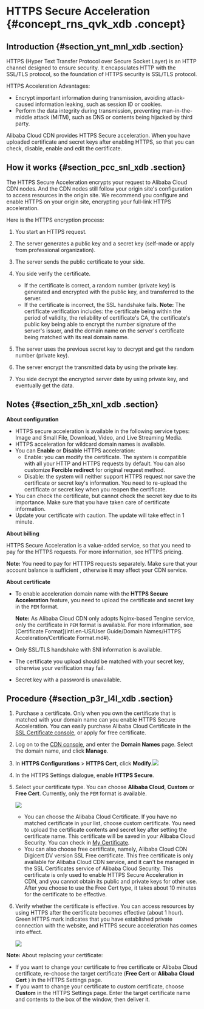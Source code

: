 # HTTPS Secure Acceleration {#concept_rns_qvk_xdb .concept}

## Introduction {#section_ynt_mnl_xdb .section}

HTTPS \(Hyper Text Transfer Protocol over Secure Socket Layer\) is an HTTP channel designed to ensure security. It encapsulates HTTP with the SSL/TLS protocol, so the foundation of HTTPS security is SSL/TLS protocol.

HTTPS Acceleration Advantages:

-   Encrypt important information during transmission, avoiding attack-caused information leaking, such as session ID or cookies.
-   Perform the data integrity during transmission, preventing man-in-the-middle attack \(MITM\), such as DNS or contents being hijacked by third party.

Alibaba Cloud CDN provides HTTPS Secure acceleration. When you have uploaded certificate and secret keys after enabling HTTPS, so that you can check, disable, enable and edit the certificate.

## How it works {#section_pcc_snl_xdb .section}

The HTTPS Secure Acceleration encrypts your request to Alibaba Cloud CDN nodes. And the CDN nodes still follow your origin site's configuration to access resources in the origin site. We recommend you configure and enable HTTPS on your origin site, encrypting your full-link HTTPS acceleration.

Here is the HTTPS encryption process:

1.  You start an HTTPS request.
2.  The server generates a public key and a secret key \(self-made or apply from professional organization\).
3.  The server sends the public certificate to your side.
4.  You side verify the certificate.

    -   If the certificate is correct, a random number \(private key\) is generated and encrypted with the public key, and transferred to the server.
    -   If the certificate is incorrect, the SSL handshake fails.
    **Note:** The certificate verification includes: the certificate being within the period of validity, the reliability of certificate's CA, the certificate's public key being able to encrypt the number signature of the server's issuer, and the domain name on the server's certificate being matched with its real domain name.

5.  The server uses the previous secret key to decrypt and get the random number \(private key\).
6.  The server encrypt the transmitted data by using the private key.
7.  You side decrypt the encrypted server date by using private key, and eventually get the data.

## Notes {#section_z5h_xnl_xdb .section}

**About configuration** 

-   HTTPS secure acceleration is available in the following service types: Image and Small File, Download, Video, and Live Streaming Media.
-   HTTPS acceleration for wildcard domain names is available.
-   You can **Enable** or **Disable** HTTPS acceleration:
    -   Enable: you can modify the certificate. The system is compatible with all your HTTP and HTTPS requests by default. You can also customize **Forcible redirect** for original request method.
    -   Disable: the system will neither support HTTPS request nor save the certificate or secret key's information. You need to re-upload the certificate or secret key when you reopen the certificate.
-   You can check the certificate, but cannot check the secret key due to its importance. Make sure that you have taken care of certificate information.
-   Update your certificate with caution. The update will take effect in 1 minute.

**About billing**

HTTPS Secure Acceleration is a value-added service, so that you need to pay for the HTTPS requests. For more information, see HTTPS pricing.

**Note:** You need to pay for HTTTPS requests separately. Make sure that your account balance is sufficient , otherwise it may affect your CDN service.

**About certificate**

-   To enable acceleration domain name with the **HTTPS Secure Acceleration** feature, you need to upload the certificate and secret key in the `PEM` format.

    **Note:** As Alibaba Cloud CDN only adopts Nginx-based Tengine service, only the certificate in `PEM` format is available. For more information, see [Certificate Format](intl.en-US/User Guide/Domain Names/HTTPS Acceleration/Certificate Format.md#).

-   Only SSL/TLS handshake with SNI information is available.
-   The certificate you upload should be matched with your secret key, otherwise your verification may fail.
-   Secret key with a password is unavailable.

## Procedure {#section_p3r_l4l_xdb .section}

1.  Purchase a certificate. Only when you own the certificate that is matched with your domain name can you enable HTTPS Secure Acceleration. You can easily purchase Alibaba Cloud Certificate in the [SSL Certificate console](https://yundun.console.aliyun.com/?spm=5176.2020520110.aliyun_sidebar.19.3ff6ZSicZSiceU&p=cas#/cas/home), or apply for free certificate.
2.  Log on to the [CDN console](https://cdn.console.aliyun.com), and enter the **Domain Names** page. Select the domain name, and click **Manage**.
3.  In **HTTPS Configurations** \> **HTTPS Cert**, click **Modify**.![](http://static-aliyun-doc.oss-cn-hangzhou.aliyuncs.com/assets/img/5134/155556935811410_en-US.png)
4.  In the HTTPS Settings dialogue, enable **HTTPS Secure**.
5.  Select your certificate type. You can choose **Alibaba Cloud**, **Custom** or **Free Cert**. Currently, only the `PEM` format is available.

    ![](http://static-aliyun-doc.oss-cn-hangzhou.aliyuncs.com/assets/img/5134/155556935921687_en-US.png)

    -   You can choose the Alibaba Cloud Certificate. If you have no matched certificate in your list, choose custom certificate. You need to upload the certificate contents and secret key after setting the certificate name. This certificate will be saved in your Alibaba Cloud Security. You can check in [My Certificate](https://yundunnext.console.aliyun.com/?spm=5176.2020520156.aliyun_sidebar.23.421dDbMODbMOnB&p=cas#/overview/cn-hangzhou).
    -   You can also choose free certificate, namely, Alibaba Cloud CDN Digicert DV version SSL Free certificate. This free certificate is only available for Alibaba Cloud CDN service, and it can't be managed in the SSL Certificates service of Alibaba Cloud Security. This certificate is only used to enable HTTPS Secure Acceleration in CDN, and you cannot obtain its public and private keys for other use. After you choose to use the Free Cert type, it takes about 10 minutes for the certificate to be effective.
6.  Verify whether the certificate is effective. You can access resources by using HTTPS after the certificate becomes effective \(about 1 hour\). Green HTTPS mark indicates that you have established private connection with the website, and HTTPS secure acceleration has comes into effect.

    ![](http://static-aliyun-doc.oss-cn-hangzhou.aliyuncs.com/assets/img/5134/15555693593701_en-US.png)


**Note:** About replacing your certificate:

-   If you want to change your certificate to free certificate or Alibaba Cloud certificate, re-choose the target certificate \(**Free Cert** or **Alibaba Cloud Cert** \) in the HTTPS Settings page.
-   If you want to change your certificate to custom certificate, choose **Custom** in the HTTPS Settings page. Enter the target certificate name and contents to the box of the window, then deliver it.

